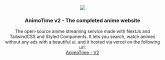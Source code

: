 
<div align="center" >
	<img src="https://animo-time-v2.vercel.app/_next/image?url=%2Flogo-removebg-preview.png&w=96&q=75"/>
<!-- ------------- -->
	<h3 align="center">AnimoTime v2 - The completed anime website</h3>
<!-- ------------ -->
	<p align="center">
		The open-source anime streaming service made with NextJs and TailwindCSS and Styled Components. It lets you search, watch animes without any ads with a beautiful ui. 			and it hosted via vercel on the following url.
	</br>
		<a href="https://animo-time-v2.vercel.app/" alt="link">AnimoTime - V2</a>
		</br>
	<p/>
	</br>
</div>

